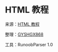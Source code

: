 # HTML 教程

来源：[HTML 教程](http://www.runoob.com/html/html-tutorial.html)

整理：[GYSHGX868](https://github.com/gyshgx868)

工具：RunoobParser 1.0
